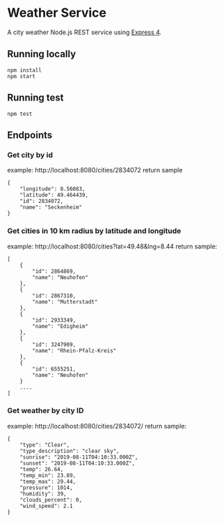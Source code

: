 # Weather Service
A city weather Node.js REST service using [Express 4](http://expressjs.com/).
## Running locally

```
npm install
npm start
```
## Running test
```
npm test
```
## Endpoints
### Get city by id
example: http://localhost:8080/cities/2834072
return sample
```
{
    "longitude": 8.56083,
    "latitude": 49.464439,
    "id": 2834072,
    "name": "Seckenheim"
}
```
### Get cities in 10 km radius by latitude and longitude
example: http://localhost:8080/cities?lat=49.48&lng=8.44
return sample:
```
[
    {
        "id": 2864869,
        "name": "Neuhofen"
    },
    {
        "id": 2867310,
        "name": "Mutterstadt"
    },
    {
        "id": 2933349,
        "name": "Edigheim"
    },
    {
        "id": 3247909,
        "name": "Rhein-Pfalz-Kreis"
    },
    {
        "id": 6555251,
        "name": "Neuhofen"
    }
    ....
]
```
### Get weather by city ID
example: http://localhost:8080/cities/2834072/
return sample:
```
{
    "type": "Clear",
    "type_description": "clear sky",
    "sunrise": "2019-08-11T04:10:33.000Z",
    "sunset": "2019-08-11T04:10:33.000Z",
    "temp": 26.64,
    "temp_min": 23.89,
    "temp_max": 29.44,
    "pressure": 1014,
    "humidity": 39,
    "clouds_percent": 0,
    "wind_speed": 2.1
}
```
